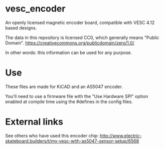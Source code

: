# vesc_encoder
An openly licensed magnetic encoder board, compatible with VESC 4.12 based designs.

The data in this repository is licensed CC0, which generally means "Public Domain".
https://creativecommons.org/publicdomain/zero/1.0/

In other words: this information can be used for any purpose.

# Use
These files are made for KiCAD and an AS5047 encoder.

You'll need to use a firmware file with the "Use Hardware SPI" option enabled at compile time using the #defines in the config files.


# External links
See others who have used this encoder chip:
http://www.electric-skateboard.builders/t/my-vesc-with-as5047-sensor-setup/6568

